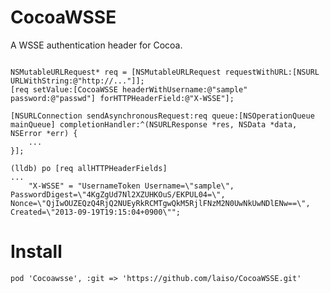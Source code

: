 CocoaWSSE
===================

A WSSE authentication header for Cocoa.

```objc:

NSMutableURLRequest* req = [NSMutableURLRequest requestWithURL:[NSURL URLWithString:@"http://..."]];
[req setValue:[CocoaWSSE headerWithUsername:@"sample" password:@"passwd"] forHTTPHeaderField:@"X-WSSE"];

[NSURLConnection sendAsynchronousRequest:req queue:[NSOperationQueue mainQueue] completionHandler:^(NSURLResponse *res, NSData *data, NSError *err) {
    ...
}];

```

```
(lldb) po [req allHTTPHeaderFields]
...
    "X-WSSE" = "UsernameToken Username=\"sample\", PasswordDigest=\"4KgZgUd7Nl2XZUHKOuS/EKPUL04=\", Nonce=\"QjIwOUZEQzQ4RjQ2NUEyRkRCMTgwQkM5RjlFNzM2N0UwNkUwNDlENw==\", Created=\"2013-09-19T19:15:04+0900\"";
```

Install
============

```ruby:Podfile
pod 'Cocoawsse', :git => 'https://github.com/laiso/CocoaWSSE.git'
```
